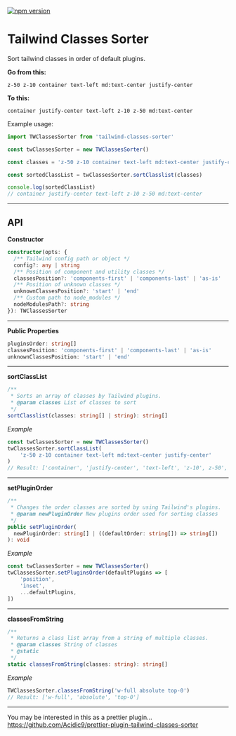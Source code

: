 [![npm version](https://badge.fury.io/js/tailwind-classes-sorter.svg)](https://badge.fury.io/js/tailwind-classes-sorter)

# Tailwind Classes Sorter

Sort tailwind classes in order of default plugins.

**Go from this:**

```
z-50 z-10 container text-left md:text-center justify-center
```

**To this:**

```
container justify-center text-left z-10 z-50 md:text-center
```

Example usage:

```js
import TWClassesSorter from 'tailwind-classes-sorter'

const twClassesSorter = new TWClassesSorter()

const classes = 'z-50 z-10 container text-left md:text-center justify-center'

const sortedClassList = twClassesSorter.sortClasslist(classes)

console.log(sortedClassList)
// container justify-center text-left z-10 z-50 md:text-center
```

---

## API

**Constructor**

```ts
constructor(opts: {
  /** Tailwind config path or object */
  config?: any | string
  /** Position of component and utility classes */
  classesPosition?: 'components-first' | 'components-last' | 'as-is'
  /** Position of unknown classes */
  unknownClassesPosition?: 'start' | 'end'
  /** Custom path to node_modules */
  nodeModulesPath?: string
}): TWClassesSorter
```

---

**Public Properties**

```ts
pluginsOrder: string[]
classesPosition: 'components-first' | 'components-last' | 'as-is'
unknownClassesPosition: 'start' | 'end'
```

---

**sortClassList**

```ts
/**
 * Sorts an array of classes by Tailwind plugins.
 * @param classes List of classes to sort
 */
sortClasslist(classes: string[] | string): string[]
```

_Example_

```ts
const twClassesSorter = new TWClassesSorter()
twClassesSorter.sortClassList(
	'z-50 z-10 container text-left md:text-center justify-center'
)
// Result: ['container', 'justify-center', 'text-left', 'z-10', z-50', 'md:text-center']
```

---

**setPluginOrder**

```ts
/**
 * Changes the order classes are sorted by using Tailwind's plugins.
 * @param newPluginOrder New plugins order used for sorting classes
 */
public setPluginOrder(
  newPluginOrder: string[] | ((defaultOrder: string[]) => string[])
): void
```

_Example_

```ts
const twClassesSorter = new TWClassesSorter()
twClassesSorter.setPluginsOrder(defaultPlugins => [
	'position',
	'inset',
	...defaultPlugins,
])
```

---

**classesFromString**

```ts
/**
 * Returns a class list array from a string of multiple classes.
 * @param classes String of classes
 * @static
 */
static classesFromString(classes: string): string[]
```

_Example_

```ts
TWClassesSorter.classesFromString('w-full absolute top-0')
// Result: ['w-full', 'absolute', 'top-0']
```

---

You may be interested in this as a prettier plugin...
https://github.com/Acidic9/prettier-plugin-tailwind-classes-sorter
